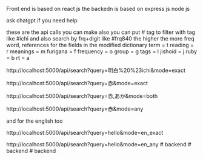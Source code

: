 Front end is based on react js
the backedn is based on express js node js

ask chatgpt if you need help

these are the api calls you can make
also you can put # tag to filter with tag like #ichi
and also search by frq+digit like #frq840
the higher the more freq word,
references for the fields in the modified dictionary
term = t
reading = r
meanings = m
furigana = f
frequency = o
group = g
tags = l
jishoid = j
ruby = b
rt = a

http://localhost:5000/api/search?query=明白%20%23ichi&mode=exact

http://localhost:5000/api/search?query=赤&mode=exact

http://localhost:5000/api/search?query=赤,あか&mode=both

http://localhost:5000/api/search?query=赤&mode=any

and for the english too

http://localhost:5000/api/search?query=hello&mode=en_exact

http://localhost:5000/api/search?query=hello&mode=en_any
#   b a c k e n d 
 
 #   b a c k e n d 
 
 #   b a c k e n d 
 
 
